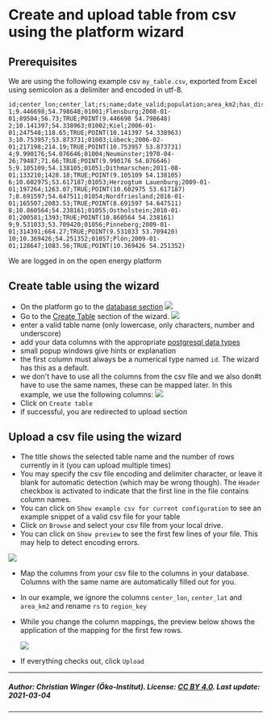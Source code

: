 # Create and upload table from csv using the platform wizard

## Prerequisites

We are using the following example csv `my_table.csv`, exported from Excel using semicolon as a delimiter and encoded in utf-8.

```
id;center_lon;center_lat;rs;name;date_valid;population;area_km2;has_dist;geometry_wkt
1;9.446698;54.798648;01001;Flensburg;2008-01-01;89504;56.73;TRUE;POINT(9.446698 54.798648)
2;10.141397;54.338963;01002;Kiel;2006-01-01;247548;118.65;TRUE;POINT(10.141397 54.338963)
3;10.753957;53.873731;01003;Lübeck;2006-02-01;217198;214.19;TRUE;POINT(10.753957 53.873731)
4;9.990176;54.076646;01004;Neumünster;1970-04-26;79487;71.66;TRUE;POINT(9.990176 54.076646)
5;9.105109;54.138105;01051;Dithmarschen;2011-08-01;133210;1428.18;TRUE;POINT(9.105109 54.138105)
6;10.602975;53.617187;01053;Herzogtum Lauenburg;2009-01-01;197264;1263.07;TRUE;POINT(10.602975 53.617187)
7;8.691597;54.647511;01054;Nordfriesland;2016-01-01;165507;2083.53;TRUE;POINT(8.691597 54.647511)
8;10.860564;54.238161;01055;Ostholstein;2010-01-01;200581;1393;TRUE;POINT(10.860564 54.238161)
9;9.531033;53.709420;01056;Pinneberg;2009-01-01;314391;664.27;TRUE;POINT(9.531033 53.709420)
10;10.369426;54.251352;01057;Plön;2009-01-01;128647;1083.56;TRUE;POINT(10.369426 54.251352)
```

We are logged in on the open energy platform

## Create table using the wizard

* On the platform go to the [database section](https://openenergy-platform.org/dataedit/schemas)
 ![](https://openenergy-platform.org/media/image/2021/02/tutorial_upload_img1.png)
* Go to the [Create Table](https://openenergy-platform.org/dataedit/wizard/) section of the wizard.
![](https://openenergy-platform.org/media/image/2021/02/tutorial_upload_img2.png)
* enter a valid table name (only lowercase, only characters, number and underscore)
* add your data columns with the appropriate [postgresql data types](https://www.postgresql.org/docs/current/datatype.html)
* small popup windows give hints or explanation
* the first column must always be a numerical type named `id`. The wizard has this as a default.
* we don't have to use all the columns from the csv file and we also don#t have to use the same names, these can be mapped later. In this example, we use the following columns:
![](https://openenergy-platform.org/media/image/2021/02/tutorial_upload_img3.png)
* Click on `Create table`
* if successful, you are redirected to upload section

## Upload a csv file using the wizard

* The title shows the selected table name and the number of rows currently in it (you can upload multiple times)
* You may specify the csv file encoding and delimiter character, or leave it blank for automatic detection (which may be wrong though). The `Header` checkbox is activated to indicate that the first line in the file contains column names.
* You can click on `Show example csv for current configuration` to see an example snippet of a valid csv file for your table
* Click on `Browse` and select your csv file from your local drive.
* You can click on `Show preview` to see the first few lines of your file. This may help to detect encoding errors.

![](https://openenergy-platform.org/media/image/2021/02/tutorial_upload_img4.png)

* Map the columns from your csv file to the columns in your database. Columns with the same name are automatically filled out for you.
* In our example, we ignore the columns `center_lon`, `center_lat` and `area_km2` and rename `rs` to `region_key`
* While you change the column mappings, the preview below shows the application of the mapping for the first few rows.

  ![](https://openenergy-platform.org/media/image/2021/02/tutorial_upload_img5.png)

* If everything checks out, click `Upload`

---
##### Author: Christian Winger (Öko-Institut). License: [CC BY 4.0](https://creativecommons.org/licenses/by/4.0/deed.en). Last update: 2021-03-04
---
